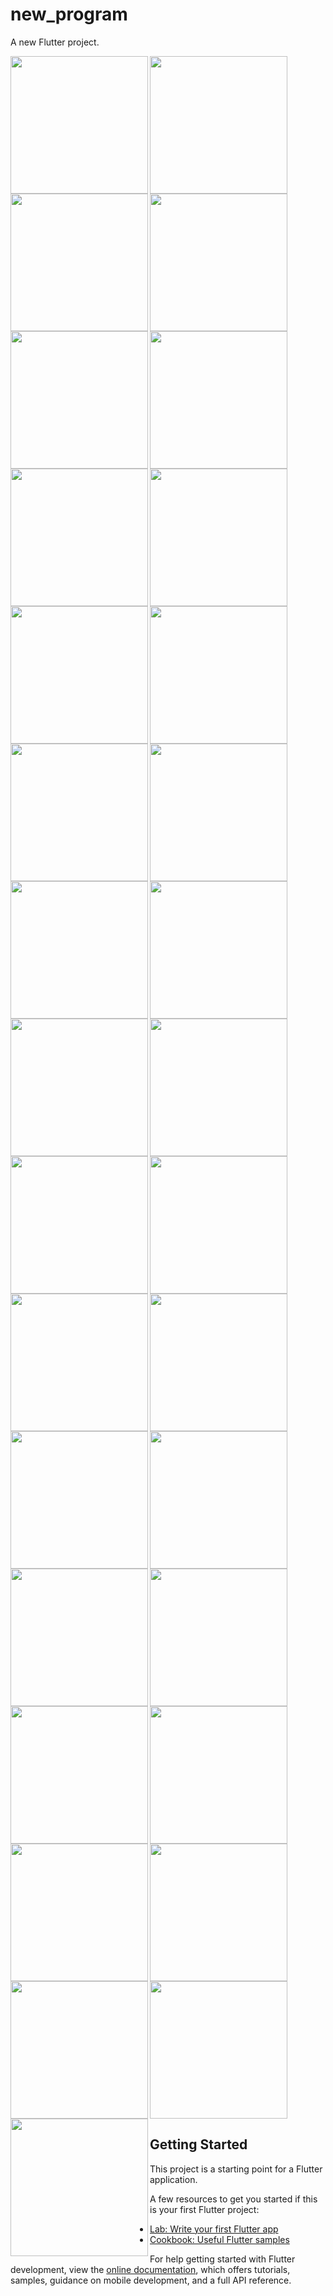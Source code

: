 # new_program

A new Flutter project.

<img align="left" src="https://user-images.githubusercontent.com/131368294/236392098-742e9a00-1f7e-4d8f-b4fa-faaf6599b45b.png" width="220px">
<img align="left" src="https://user-images.githubusercontent.com/131368294/236393109-f657ec8a-0b10-4657-97c2-186798374144.png" width="220px">
<img src="https://user-images.githubusercontent.com/131368294/236393117-264ba0b4-05be-451e-ace4-0fb15c7b56ce.png" width="220px">

<img align="left" src="https://user-images.githubusercontent.com/131368294/236393130-90cdefdc-cbef-4040-8633-56e39e582894.png" width="220px">
<img align="left" src="https://user-images.githubusercontent.com/131368294/236393152-74c2e30f-379c-4ecb-a5d3-4f133f884be8.png" width="220px">
<img src="https://user-images.githubusercontent.com/131368294/236393174-b208a0cc-4864-43c3-9ebe-3aea7756793d.png" width="220px">

<img align="left" src="https://user-images.githubusercontent.com/131368294/236393189-195fc594-1315-4a9b-822e-055a72f9ec37.png" width="220px">
<img align="left" src="https://user-images.githubusercontent.com/131368294/236393206-70b164b4-6143-4a2b-8dbe-14f5eeace22f.png" width="220px">
<img src="https://user-images.githubusercontent.com/131368294/236393224-7ccac4f9-4f12-4f03-be78-1a26ecfba00a.png" width="220px">

<img align="left" src="https://user-images.githubusercontent.com/131368294/236393238-26fd72c0-b8a0-48d9-995c-de12d1fce850.png" width="220px">
<img align="left" src="https://user-images.githubusercontent.com/131368294/236393265-33a0bf8e-2223-40f1-81a8-9ff0ca6d70aa.png" width="220px">
<img src="https://user-images.githubusercontent.com/131368294/236393271-55a5daaa-4945-4c3a-a250-d9e0b869a791.png" width="220px">

<img align="left" src="https://user-images.githubusercontent.com/131368294/236393289-ca96825a-e78d-4106-9a57-022fa626a754.png" width="220px">
<img align="left" src="https://user-images.githubusercontent.com/131368294/236393308-5e5afe0a-fcf5-45a4-b945-c23ca7fc668d.png" width="220px">
<img src="https://user-images.githubusercontent.com/131368294/236393316-d9d88716-f81f-4ee6-9794-ab5acce24021.png" width="220px">

<img align="left" src="https://user-images.githubusercontent.com/131368294/236393323-aeda8439-7b02-4231-8c9d-d62caea05103.png" width="220px">
<img align="left" src="https://user-images.githubusercontent.com/131368294/236393336-d6f6343e-8915-4625-8ec1-7dd0a6f60fa6.png" width="220px">
<img src="https://user-images.githubusercontent.com/131368294/236393348-789d7d09-e062-4d95-b3a5-600f6d3a7a20.png" width="220px">

<img align="left" src="https://user-images.githubusercontent.com/131368294/236393358-e14c024a-a144-48b2-a47a-b162fcb64671.png" width="220px">
<img align="left" src="https://user-images.githubusercontent.com/131368294/236393370-23039d4a-a7a4-465a-9ade-a344a574c492.png" width="220px">
<img src="https://user-images.githubusercontent.com/131368294/236393381-69f126af-5c0b-46d9-b5b1-672d81303a42.png" width="220px">

<img align="left" src="https://user-images.githubusercontent.com/131368294/236393387-242151e6-8db7-4f14-bd70-0aaddb3aa0f6.png" width="220px">
<img align="left" src="https://user-images.githubusercontent.com/131368294/236393401-23f8c894-8e55-48c0-a7e1-c59ecdad9470.png" width="220px">
<img src="https://user-images.githubusercontent.com/131368294/236393415-3f69fad5-7545-46ff-9467-62fc14ede12e.png" width="220px">

<img align="left" src="https://user-images.githubusercontent.com/131368294/236393429-dd1b49e1-d086-47d8-83b7-7f6a2b504813.png" width="220px">
<img align="left" src="https://user-images.githubusercontent.com/131368294/236393439-21a728ae-9cc6-4c88-bdac-e082a147cdca.png" width="220px">
<img src="https://user-images.githubusercontent.com/131368294/236393451-f9d93fee-24ac-4649-86fa-3228c922bb93.png" width="220px">

<img align="left" src="https://user-images.githubusercontent.com/131368294/236393467-d9dac7f2-8658-4626-a865-56f86ec7a6e7.png" width="220px">
<img align="left" src="https://user-images.githubusercontent.com/131368294/236393474-cdc7fe06-a9ea-4a08-ad31-625059274a95.png" width="220px">
<img src="https://user-images.githubusercontent.com/131368294/236393479-2d1ec8ca-9cc6-4a58-b848-af35bae2a204.png" width="220px">

<img align="left" src="https://user-images.githubusercontent.com/131368294/236394232-eac56cad-f5fb-4e0c-878a-647f8c37d222.png" width="220px">

## Getting Started

This project is a starting point for a Flutter application.

A few resources to get you started if this is your first Flutter project:

- [Lab: Write your first Flutter app](https://docs.flutter.dev/get-started/codelab)
- [Cookbook: Useful Flutter samples](https://docs.flutter.dev/cookbook)

For help getting started with Flutter development, view the
[online documentation](https://docs.flutter.dev/), which offers tutorials,
samples, guidance on mobile development, and a full API reference.
